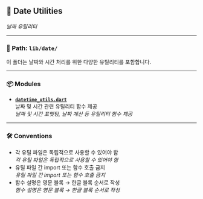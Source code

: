 ## 📅 Date Utilities
_날짜 유틸리티_

---

### 📁 Path: `lib/date/`
이 폴더는 날짜와 시간 처리를 위한 다양한 유틸리티를 포함합니다.

---

### 📦 Modules

- **[`datetime_utils.dart`](datetime_utils.dart)**  
  날짜 및 시간 관련 유틸리티 함수 제공  
  _날짜 및 시간 포맷팅, 날짜 계산 등 유틸리티 함수 제공_

---

### 🛠 Conventions

- 각 유틸 파일은 독립적으로 사용할 수 있어야 함  
  _각 유틸 파일은 독립적으로 사용할 수 있어야 함_
- 유틸 파일 간 import 또는 함수 호출 금지  
  _유틸 파일 간 import 또는 함수 호출 금지_
- 함수 설명은 영문 블록 → 한글 블록 순서로 작성  
  _함수 설명은 영문 블록 → 한글 블록 순서로 작성_